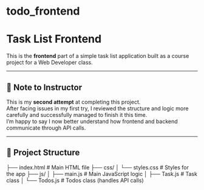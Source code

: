 # todo_frontend
# Task List Frontend

This is the **frontend** part of a simple task list application built as a course project for a Web Developer class.

---

## 📝 Note to Instructor

This is my **second attempt** at completing this project.  
After facing issues in my first try, I reviewed the structure and logic more carefully and successfully managed to finish it this time.  
I’m happy to say I now better understand how frontend and backend communicate through API calls.

---

## 📁 Project Structure


├── index.html # Main HTML file
├── css/
│ └── styles.css # Styles for the app
├── js/
│ ├── main.js # Main JavaScript logic
│ ├── Task.js # Task class
│ └── Todos.js # Todos class (handles API calls)

